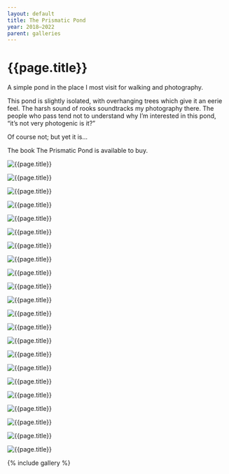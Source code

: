 ```yaml
---
layout: default
title: The Prismatic Pond
year: 2018–2022
parent: galleries
---
```


# {{page.title}}

A simple pond in the place I most visit for walking and photography.

 This pond is slightly isolated, with overhanging trees which give it an eerie feel. The harsh sound of rooks soundtracks my photography there. The people who pass tend not to understand why I’m interested in this pond, “it’s not very photogenic is it?”

 Of course not; but yet it is…

The book The Prismatic Pond is available to buy.

![{{page.title}}](the-prismatic-pond/the-prismatic-pond-01.webp "{{page.title}}")

![{{page.title}}](the-prismatic-pond/the-prismatic-pond-02.webp "{{page.title}}")

![{{page.title}}](the-prismatic-pond/the-prismatic-pond-03.webp "{{page.title}}")

![{{page.title}}](the-prismatic-pond/the-prismatic-pond-04.webp "{{page.title}}")

![{{page.title}}](the-prismatic-pond/the-prismatic-pond-05.webp "{{page.title}}")

![{{page.title}}](the-prismatic-pond/the-prismatic-pond-06.webp "{{page.title}}")

![{{page.title}}](the-prismatic-pond/the-prismatic-pond-07.webp "{{page.title}}")

![{{page.title}}](the-prismatic-pond/the-prismatic-pond-08.webp "{{page.title}}")

![{{page.title}}](the-prismatic-pond/the-prismatic-pond-09.webp "{{page.title}}")

![{{page.title}}](the-prismatic-pond/the-prismatic-pond-10.webp "{{page.title}}")

![{{page.title}}](the-prismatic-pond/the-prismatic-pond-11.webp "{{page.title}}")

![{{page.title}}](the-prismatic-pond/the-prismatic-pond-12.webp "{{page.title}}")

![{{page.title}}](the-prismatic-pond/the-prismatic-pond-13.webp "{{page.title}}")

![{{page.title}}](the-prismatic-pond/the-prismatic-pond-14.webp "{{page.title}}")

![{{page.title}}](the-prismatic-pond/the-prismatic-pond-15.webp "{{page.title}}")

![{{page.title}}](the-prismatic-pond/the-prismatic-pond-16.webp "{{page.title}}")

![{{page.title}}](the-prismatic-pond/the-prismatic-pond-17.webp "{{page.title}}")

![{{page.title}}](the-prismatic-pond/the-prismatic-pond-18.webp "{{page.title}}")

![{{page.title}}](the-prismatic-pond/the-prismatic-pond-19.webp "{{page.title}}")

![{{page.title}}](the-prismatic-pond/the-prismatic-pond-20.webp "{{page.title}}")

![{{page.title}}](the-prismatic-pond/the-prismatic-pond-21.webp "{{page.title}}")

![{{page.title}}](the-prismatic-pond/the-prismatic-pond-22.webp "{{page.title}}")

{% include gallery %}